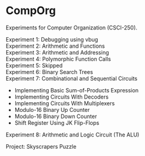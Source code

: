 CompOrg
=======

Experiments for Computer Organization (CSCI-250).

Experiment 1: Debugging using vbug  
Experiment 2: Arithmetic and Functions  
Experiment 3: Arithmetic and Addressing  
Experiment 4: Polymorphic Function Calls    
Experiment 5: Skipped  
Experiment 6: Binary Search Trees  
Experiment 7: Combinational and Sequential Circuits
* Implementing Basic Sum-of-Products Expression
* Implementing Circuits With Decoders
* Implementing Circuits With Multiplexers
* Modulo-16 Binary Up Counter
* Modulo-16 Binary Down Counter
* Shift Register Using JK Flip-Flops

Experiment 8: Arithmetic and Logic Circuit (The ALU)  

Project: Skyscrapers Puzzle
